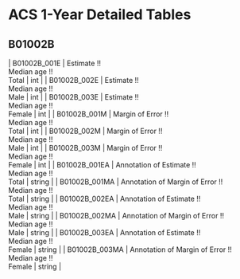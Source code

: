 # ACS 1-Year Detailed Tables

## B01002B

| B01002B_001E | Estimate !!<br>Median age !!<br>Total | int |
| B01002B_002E | Estimate !!<br>Median age !!<br>Male | int |
| B01002B_003E | Estimate !!<br>Median age !!<br>Female | int |
| B01002B_001M | Margin of Error !!<br>Median age !!<br>Total | int |
| B01002B_002M | Margin of Error !!<br>Median age !!<br>Male | int |
| B01002B_003M | Margin of Error !!<br>Median age !!<br>Female | int |
| B01002B_001EA | Annotation of Estimate !!<br>Median age !!<br>Total | string |
| B01002B_001MA | Annotation of Margin of Error !!<br>Median age !!<br>Total | string |
| B01002B_002EA | Annotation of Estimate !!<br>Median age !!<br>Male | string |
| B01002B_002MA | Annotation of Margin of Error !!<br>Median age !!<br>Male | string |
| B01002B_003EA | Annotation of Estimate !!<br>Median age !!<br>Female | string |
| B01002B_003MA | Annotation of Margin of Error !!<br>Median age !!<br>Female | string |

